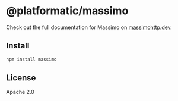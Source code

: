 # @platformatic/massimo

Check out the full documentation for Massimo on [massimohttp.dev](https://massimohttp.dev).

## Install

```sh
npm install massimo
```

## License

Apache 2.0
